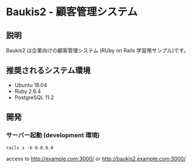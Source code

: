 # Baukis2 - 顧客管理システム

## 説明

Baukis2 は企業向けの顧客管理システム (RUby on Rails 学習用サンプル)です。

## 推奨されるシステム環境

- Ubuntu 18.04
- Ruby 2.6.4
- PostgreSQL 11.2

## 開発

### サーバー起動 (development 環境)

`rails s -b 0.0.0.0`

access to
http://example.com:3000/ or http://baukis2.example.com:3000/
